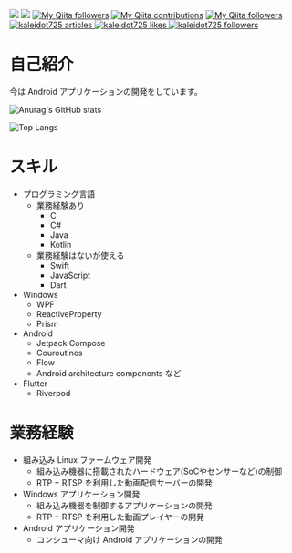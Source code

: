 [![](https://img.shields.io/static/v1?label=LAPRAS&message=Kaleidot725&color=blue)](https://lapras.com/public/N954N7T)
[![](https://img.shields.io/static/v1?label=BLOG&message=KumacPaper&color=red)](https://kaleidot.net)
[![My Qiita followers](https://qiita-badge.apiapi.app/s/kaleidot725/posts.svg)](http://qiita.com/kaleidot725)
[![My Qiita contributions](https://qiita-badge.apiapi.app/s/kaleidot725/contributions.svg)](http://qiita.com/kaleidot725)
[![My Qiita followers](https://qiita-badge.apiapi.app/s/kaleidot725/followers.svg)](http://qiita.com/kaleidot725)
<a href="https://zenn.dev/kaleidot725/articles">
  <img src="https://zenn.badge.nikaera.com/s/kaleidot725/articles?style=flat-square" alt="kaleidot725 articles" />
</a>
<a href="https://zenn.dev/kaleidot725">
  <img src="https://zenn.badge.nikaera.com/s/kaleidot725/likes?style=flat-square" alt="kaleidot725 likes" />
</a>
<a href="https://zenn.dev/kaleidot725">
  <img src="https://zenn.badge.nikaera.com/s/kaleidot725/followers?style=flat-square" alt="kaleidot725 followers" />
</a>

  
# 自己紹介

今は Android アプリケーションの開発をしています。


![Anurag's GitHub stats](https://github-readme-stats.vercel.app/api?username=kaleidot725&show_icons=true&theme=default)

![Top Langs](https://github-readme-stats.vercel.app/api/top-langs/?username=kaleidot725&&layout=compact)

# スキル

- プログラミング言語
  - 業務経験あり
    - C
    - C#
    - Java
    - Kotlin
  - 業務経験はないが使える
    - Swift
    - JavaScript   
    - Dart 
- Windows
  - WPF
  - ReactiveProperty
  - Prism 
- Android
  - Jetpack Compose
  - Couroutines
  - Flow
  - Android architecture components など
- Flutter
  - Riverpod

# 業務経験

- 組み込み Linux ファームウェア開発
  - 組み込み機器に搭載されたハードウェア(SoCやセンサーなど)の制御
  - RTP + RTSP を利用した動画配信サーバーの開発 
- Windows アプリケーション開発
  - 組み込み機器を制御するアプリケーションの開発
  - RTP + RTSP を利用した動画プレイヤーの開発 
- Android アプリケーション開発
  - コンシューマ向け Android アプリケーションの開発
